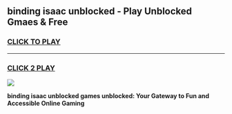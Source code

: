 
## binding isaac unblocked - Play Unblocked Gmaes & Free
<h3>
<a href="https://news.freeplayer.one?title=binding_isaac_unblocked&ref=16F">CLICK TO PLAY</a></h3>
<hr>

<h3>
<a href="https://news.freeplayer.one?title=binding_isaac_unblocked&ref=16F">CLICK 2 PLAY</a>
  
</h3>

<a href="https://news.freeplayer.one?title=binding_isaac_unblocked&ref=16F/"><img src="https://clearcache.store/games.png"></a>


**binding isaac unblocked games unblocked: Your Gateway to Fun and Accessible Online Gaming**
